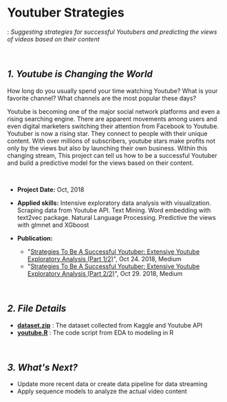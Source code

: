 # Youtuber Strategies 
: *Suggesting strategies for successful Youtubers and predicting the views of videos based on their content*

<br>

## ***1. Youtube is Changing the World***
How long do you usually spend your time watching Youtube? What is your favorite channel? What channels are the most popular these days? 

Youtube is becoming one of the major social network platforms and even a rising searching engine. There are apparent movements among users and even digital marketers switching their attention from Facebook to Youtube. Youtuber is now a rising star. They connect to people with their unique content. With over millions of subscribers, youtube stars make profits not only by the views but also by launching their own business. Within this changing stream, This project can tell us how to be a successful Youtuber and build a predictive model for the views based on their content.

<br>

* **Project Date:** Oct, 2018

* **Applied skills:** Intensive exploratory data analysis with visualization. Scraping data from Youtube API. Text Mining. Word embedding with text2vec package. Natural Language Processing. Predictive the views with glmnet and XGboost

* **Publication:** 
   * "[Strategies To Be A Successful Youtuber: Extensive Youtube Exploratory Analysis (Part 1/2)](https://towardsdatascience.com/strategies-to-be-a-successful-youtuber-extensive-youtube-exploratory-analysis-part-1-2-40eee29554e6)", Oct 24. 2018, Medium
   * "[Strategies To Be A Successful Youtuber: Extensive Youtube Exploratory Analysis (Part 2/2)](https://towardsdatascience.com/strategies-to-be-a-successful-youtuber-extensive-youtube-exploratory-analysis-part-2-2-6862cd4f40be)", Oct 29. 2018, Medium

<br>

## ***2. File Details***
- **[dataset.zip](https://github.com/jjone36/Youtube/blob/master/dataset.zip)** : The dataset collected from Kaggle and Youtube API 
- **[youtube.R](https://github.com/jjone36/Youtube/blob/master/youtube.R)** : The code script from EDA to modeling in R

<br>

## ***3. What's Next?***
- Update more recent data or create data pipeline for data streaming
- Apply sequence models to analyze the actual video content  
